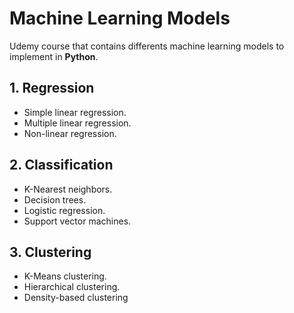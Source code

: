 # Machine Learning Models

Udemy course that contains differents machine learning models to implement in **Python**.

## 1. Regression

- Simple linear regression.
- Multiple linear regression.
- Non-linear regression.

## 2. Classification

- K-Nearest neighbors.
- Decision trees.
- Logistic regression.
- Support vector machines.

## 3. Clustering

- K-Means clustering.
- Hierarchical clustering.
- Density-based clustering
